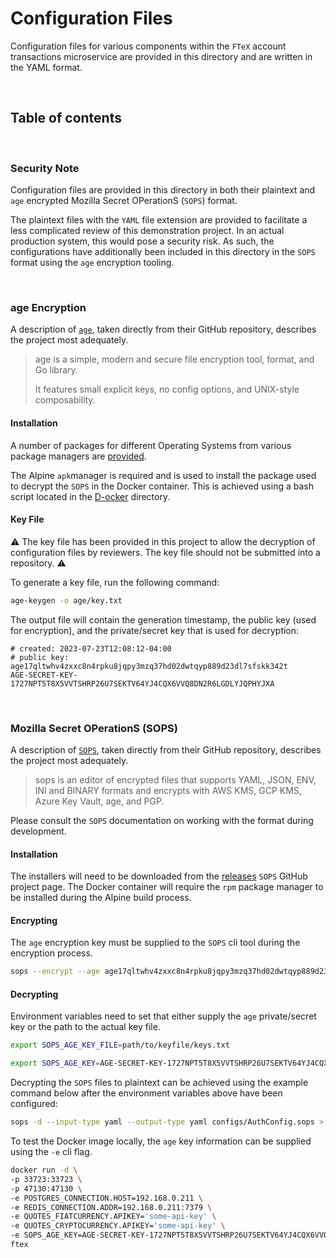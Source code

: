 # Configuration Files

Configuration files for various components within the `FTeX` account transactions microservice are provided in this
directory and are written in the YAML format.

<br/>

## Table of contents


<br/>

### Security Note

Configuration files are provided in this directory in both their plaintext and `age` encrypted Mozilla Secret OPerationS
(`SOPS`) format.

The plaintext files with the `YAML` file extension are provided to facilitate a less complicated review of this
demonstration project. In an actual production system, this would pose a security risk. As such, the configurations have
additionally been included in this directory in the `SOPS` format using the `age` encryption tooling.

<br/>

### age Encryption

A description of [`age`](https://github.com/FiloSottile/age/tree/main), taken directly from their GitHub repository,
describes the project most adequately.

> age is a simple, modern and secure file encryption tool, format, and Go library.
>
> It features small explicit keys, no config options, and UNIX-style composability.

#### Installation

A number of packages for different Operating Systems from various package managers are
[provided](https://github.com/FiloSottile/age/tree/main#installation).

The Alpine `apk`manager is required and is used to install the package used to decrypt the `SOPS` in the Docker
container.
This is achieved using a bash script located in the [D-ocker](../docker/sops_decryption.sh) directory.

#### Key File

:warning: The key file has been provided in this project to allow the decryption of configuration files by reviewers. The key file should not be submitted into a repository. :warning:

To generate a key file, run the following command:

```bash
age-keygen -o age/key.txt
```

The output file will contain the generation timestamp, the public key (used for encryption), and the private/secret key
that is used for decryption:

```text
# created: 2023-07-23T12:08:12-04:00
# public key: age17qltwhv4zxxc8n4rpku8jqpy3mzq37hd02dwtqyp889d23dl7sfskk342t
AGE-SECRET-KEY-1727NPT5T8X5VVTSHRP26U7SEKTV64YJ4CQX6VVQ8DN2R6LGDLYJQPHYJXA
```

<br/>

### Mozilla Secret OPerationS (SOPS)

A description of [`SOPS`](https://github.com/getsops/sops#encrypting-using-age), taken directly from their GitHub
repository, describes the project most adequately.

> sops is an editor of encrypted files that supports YAML, JSON, ENV, INI and BINARY formats and encrypts with AWS KMS,
> GCP KMS, Azure Key Vault, age, and PGP.

Please consult the `SOPS` documentation on working with the format during development.

#### Installation

The installers will need to be downloaded from the [releases](https://github.com/getsops/sops/releases) `SOPS`
GitHub project page. The Docker container will require the `rpm` package manager to be installed during the Alpine build
process.

#### Encrypting

The `age` encryption key must be supplied to the `SOPS` cli tool during the encryption process.

```bash
sops --encrypt --age age17qltwhv4zxxc8n4rpku8jqpy3mzq37hd02dwtqyp889d23dl7sfskk342t configs/AuthConfig.yaml > configs/AuthConfig.sops
```

#### Decrypting

Environment variables need to set that either supply the `age` private/secret key or the path to the actual key file.

```bash
export SOPS_AGE_KEY_FILE=path/to/keyfile/keys.txt
```

```bash
export SOPS_AGE_KEY=AGE-SECRET-KEY-1727NPT5T8X5VVTSHRP26U7SEKTV64YJ4CQX6VVQ8DN2R6LGDLYJQPHYJXA
```

Decrypting the `SOPS` files to plaintext can be achieved using the example command below after the environment variables
above have been configured:

```bash
sops -d --input-type yaml --output-type yaml configs/AuthConfig.sops > configs/AuthConfig.yaml
```

To test the Docker image locally, the `age` key information can be supplied using the `-e` cli flag.

```bash
docker run -d \
-p 33723:33723 \
-p 47130:47130 \
-e POSTGRES_CONNECTION.HOST=192.168.0.211 \
-e REDIS_CONNECTION.ADDR=192.168.0.211:7379 \
-e QUOTES_FIATCURRENCY.APIKEY='some-api-key' \
-e QUOTES_CRYPTOCURRENCY.APIKEY='some-api-key' \
-e SOPS_AGE_KEY=AGE-SECRET-KEY-1727NPT5T8X5VVTSHRP26U7SEKTV64YJ4CQX6VVQ8DN2R6LGDLYJQPHYJXA \
ftex
```

